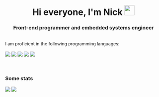 <h1 align="center">Hi everyone, I'm Nick <img src="https://github.com/blackcater/blackcater/raw/main/images/Hi.gif" height="32"/></h1>
<h3 align="center">Front-end programmer and embedded systems engineer</h3><br />
I am proficient in the following programming languages: <br /><br />
<div>
  <img src="https://img.shields.io/badge/javascript-%23323330.svg?style=for-the-badge&logo=javascript&logoColor=%23F7DF1E" /> <img src="https://img.shields.io/badge/typescript-%23007ACC.svg?style=for-the-badge&logo=typescript&logoColor=white" /> <img src="https://img.shields.io/badge/c-%2300599C.svg?style=for-the-badge&logo=c&logoColor=white" /> <img src="https://img.shields.io/badge/dart-%230175C2.svg?style=for-the-badge&logo=dart&logoColor=white" /> <img src="https://img.shields.io/badge/php-%23777BB4.svg?style=for-the-badge&logo=php&logoColor=white" />
</div>
<br /><br />
<h3>Some stats</h3>
<div>
  <img src="https://github-readme-stats.vercel.app/api/top-langs/?username=Psychosynthesis&layout=compact&theme=dark" />
  <img src="https://github-readme-stats.vercel.app/api?username=Psychosynthesis&show_icons=true&theme=dark" />
</div>
